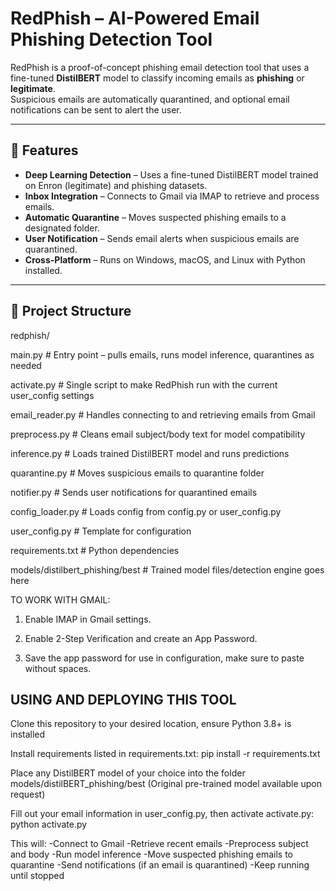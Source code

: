 # RedPhish – AI-Powered Email Phishing Detection Tool

RedPhish is a proof-of-concept phishing email detection tool that uses a fine-tuned **DistilBERT** model to classify incoming emails as **phishing** or **legitimate**.  
Suspicious emails are automatically quarantined, and optional email notifications can be sent to alert the user.

---

## 📌 Features
- **Deep Learning Detection** – Uses a fine-tuned DistilBERT model trained on Enron (legitimate) and phishing datasets.
- **Inbox Integration** – Connects to Gmail via IMAP to retrieve and process emails.
- **Automatic Quarantine** – Moves suspected phishing emails to a designated folder.
- **User Notification** – Sends email alerts when suspicious emails are quarantined.
- **Cross-Platform** – Runs on Windows, macOS, and Linux with Python installed.

---

## 📂 Project Structure

redphish/

 main.py # Entry point – pulls emails, runs model inference, quarantines as needed

 activate.py # Single script to make RedPhish run with the current user_config settings

 email_reader.py # Handles connecting to and retrieving emails from Gmail

 preprocess.py # Cleans email subject/body text for model compatibility

 inference.py # Loads trained DistilBERT model and runs predictions

 quarantine.py # Moves suspicious emails to quarantine folder

 notifier.py # Sends user notifications for quarantined emails

 config_loader.py # Loads config from config.py or user_config.py

 user_config.py # Template for configuration

 requirements.txt # Python dependencies

 models/distilbert_phishing/best # Trained model files/detection engine goes here

TO WORK WITH GMAIL:

1. Enable IMAP in Gmail settings.

2. Enable 2-Step Verification and create an App Password.

3. Save the app password for use in configuration, make sure to paste without spaces.

## USING AND DEPLOYING THIS TOOL ##

Clone this repository to your desired location, ensure Python 3.8+ is installed

Install requirements listed in requirements.txt: 
pip install -r requirements.txt

Place any DistilBERT model of your choice into the folder models/distilBERT_phishing/best
(Original pre-trained model available upon request)

Fill out your email information in user_config.py, then activate activate.py: 
python activate.py

This will:
    -Connect to Gmail
    -Retrieve recent emails
    -Preprocess subject and body
    -Run model inference
    -Move suspected phishing emails to quarantine
    -Send notifications (if an email is quarantined)
    -Keep running until stopped